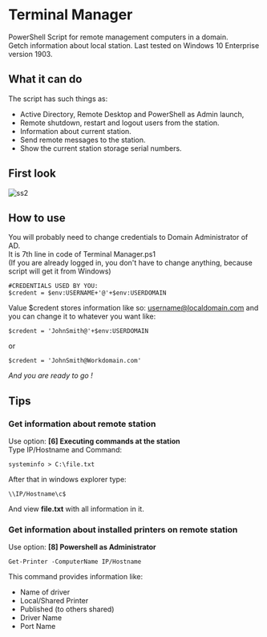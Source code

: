 # Terminal Manager

PowerShell Script for remote management computers in a domain.  
Getch information about local station. Last tested on Windows 10 Enterprise version 1903.  

## What it can do

The script has such things as:  
<ul>
  <li>Active Directory, Remote Desktop and PowerShell as Admin launch, </li>  
  <li>Remote shutdown, restart and logout users from the station.  </li>
  <li>Information about current station.  </li>
  <li>Send remote messages to the station.  </li>
  <li>Show the current station storage serial numbers.  </li>
</ul>

## First look
![ss2](https://user-images.githubusercontent.com/85984736/122421879-fce26a80-cf8c-11eb-9a8d-50a00a2ebf75.png)

  
## How to use

You will probably need to change credentials to Domain Administrator of AD.  
It is 7th line in code of Terminal Manager.ps1  
(If you are already logged in, you don't have to change anything, because script will get it from Windows)  

```
#CREDENTIALS USED BY YOU:
$credent = $env:USERNAME+'@'+$env:USERDOMAIN
```

Value $credent stores information like so: username@localdomain.com and you can change it to whatever you want like:  

```
$credent = 'JohnSmith@'+$env:USERDOMAIN
```
or 
```
$credent = 'JohnSmith@Workdomain.com'
```
*And you are ready to go !*

## Tips

### Get information about remote station
Use option: **[6] Executing commands at the station**  
Type IP/Hostname and Command:  
```
systeminfo > C:\file.txt
```
After that in windows explorer type:  
```
\\IP/Hostname\c$
```
And view **file.txt** with all information in it.

### Get information about installed printers on remote station
Use option: **[8] Powershell as Administrator**  

```
Get-Printer -ComputerName IP/Hostname
```
This command provides information like:  
<ul>
  <li>Name of driver</li>
  <li>Local/Shared Printer</li>
  <li>Published (to others shared)</li>
  <li>Driver Name</li>
  <li>Port Name</li>
</ul>
